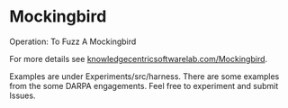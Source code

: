 # Mockingbird
Operation: To Fuzz A Mockingbird

For more details see [knowledgecentricsoftwarelab.com/Mockingbird](https://knowledgecentricsoftwarelab.com/Mockingbird/).

Examples are under Experiments/src/harness. There are some examples from the some DARPA engagements. Feel free to experiment and submit Issues.
